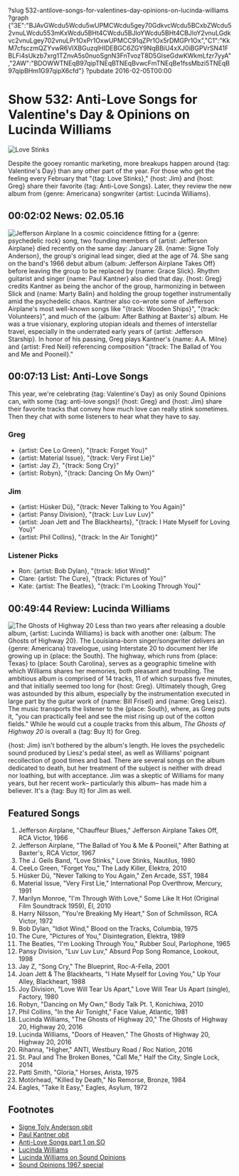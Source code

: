 ?slug 532-antilove-songs-for-valentines-day-opinions-on-lucinda-williams
?graph {"3E":"BJAvGWcdu5Wcdu5wUPMCWcdu5gey70GdkvcWcdu5BCxbZWcdu52vnuLWcdu553mKxWcdu5BHt4CWcdu5BJloYWcdu5BHt4CBJloY2vnuLGdkvc2vnuLgey702vnuLPr1OxPr1OxwUPMCC91qZPr1Ox5rDMGPr1Ox","C1":"KkM7cfsczmQZYvwR6VlXBGuzqIHIDEBGC6ZGY9NqBBiU4xXJ0iBGPVrSN41FBLFi4sUkzb7xrg1TZnvA5s0nuoSgnN3FnTvozT8D5GIseGdwKWkmLfzr7yyA","2AW":"BDOWWTNEqB97qipTNEqBTNEqBvwcFmTNEqBe1fssMbzi5TNEqB97qipBHm1G97qipX6cfd"}
?pubdate 2016-02-05T00:00

# Show 532: Anti-Love Songs for Valentine's Day & Opinions on Lucinda Williams

![Love Stinks](https://static.soundopinions.org/images/2016/lovestinks_web.jpg)

Despite the gooey romantic marketing, more breakups happen around {tag: Valentine's Day} than any other part of the year. For those who get the feeling every February that "{tag: Love Stinks}," {host: Jim} and {host: Greg} share their favorite {tag: Anti-Love Songs}. Later, they review the new album from {genre: Americana} songwriter {artist: Lucinda Williams}.

## 00:02:02 News: 02.05.16
![Jefferson Airplane](https://static.soundopinions.org/images/2016/signe-kantner.jpg)
    In a cosmic coincidence fitting for a {genre: psychedelic rock} song, two founding members of {artist: Jefferson Airplane} died recently on the same day: January 28. {name: Signe Toly Anderson}, the group's original lead singer, died at the age of 74. She sang on the band's 1966 debut album {album: Jefferson Airplane Takes Off} before leaving the group to be replaced by {name: Grace Slick}. Rhythm guitarist and singer {name: Paul Kantner} also died that day. {host: Greg} credits Kantner as being the anchor of the group, harmonizing in between Slick and {name: Marty Balin} and holding the group together instrumentally amid the psychedelic chaos. Kantner also co-wrote some of Jefferson Airplane's most well-known songs like "{track: Wooden Ships}", "{track: Volunteers}", and much of the {album: After Bathing at Baxter's} album. He was a true visionary, exploring utopian ideals and themes of interstellar travel, especially in the underrated early years of {artist: Jefferson Starship}. In honor of his passing, Greg plays Kantner's {name: A.A. Milne} and {artist: Fred Neil} referencing composition "{track: The Ballad of You and Me and Pooneil}."


## 00:07:13 List: Anti-Love Songs

This year, we're celebrating {tag: Valentine's Day} as only Sound Opinions can, with some {tag: anti-love songs}! {host: Greg} and {host: Jim} share their favorite tracks that convey how much love can really stink sometimes. Then they chat with some listeners to hear what they have to say.

### Greg
- {artist: Cee Lo Green}, "{track: Forget You}"
- {artist: Material Issue}, "{track: Very First Lie}"
- {artist: Jay Z}, "{track: Song Cry}"
- {artist: Robyn}, "{track: Dancing On My Own}"

### Jim
- {artist: Hüsker Dü}, "{track: Never Talking to You Again}"
- {artist: Pansy Division}, "{track: Luv Luv Luv}"
- {artist: Joan Jett and The Blackhearts}, "{track: I Hate Myself for Loving You}"
- {artist: Phil Collins}, "{track: In the Air Tonight}"

### Listener Picks
- Ron: {artist: Bob Dylan}, "{track: Idiot Wind}"
- Clare: {artist: The Cure}, "{track: Pictures of You}"
- Kate: {artist: The Beatles}, "{track: I'm Looking Through You}"


## 00:49:44 Review: Lucinda Williams
![The Ghosts of Highway 20](https://static.soundopinions.org/assets/532/2AW0.jpg)
Less than two years after releasing a double album, {artist: Lucinda Williams} is back with another one: {album: The Ghosts of Highway 20}. The Louisiana-born singer/songwriter delivers an {genre: Americana} travelogue, using Interstate 20 to document her life growing up in {place: the South}. The highway, which runs from {place: Texas} to {place: South Carolina}, serves as a geographic timeline with which Williams shares her memories, both pleasant and troubling. The ambitious album is comprised of 14 tracks, 11 of which surpass five minutes, and that initially seemed too long for {host: Greg}. Ultimately though, Greg was astounded by this album, especially by the instrumentation executed in large part by the guitar work of {name: Bill Frisell} and {name: Greg Leisz}. The music transports the listener to the {place: South}, where, as Greg puts it, "you can practically feel and see the mist rising up out of the cotton fields." While he would cut a couple tracks from this album, *The Ghosts of Highway 20* is overall a {tag: Buy It} for Greg.

{host: Jim} isn't bothered by the album's length. He loves the psychedelic sound produced by Liesz's pedal steel, as well as Williams' poignant recollection of good times and bad. There are several songs on the album dedicated to death, but her treatment of the subject is neither with dread nor loathing, but with acceptance. Jim was a skeptic of Williams for many years, but her recent work– particularly this album– has made him a believer. It's a {tag: Buy It} for Jim as well. 


## Featured Songs


1. Jefferson Airplane, "Chauffeur Blues," Jefferson Airplane Takes Off, RCA Victor, 1966 
1. Jefferson Airplane, "The Ballad of You & Me & Pooneil," After Bathing at Baxter's, RCA Victor, 1967 
1. The J. Geils Band, "Love Stinks," Love Stinks, Nautilus, 1980 
1. CeeLo Green, "Forget You," The Lady Killer, Elektra, 2010 
1. Hüsker Dü, "Never Talking to You Again," Zen Arcade, SST, 1984 
1. Material Issue, "Very First Lie," International Pop Overthrow, Mercury, 1991 
1. Marilyn Monroe, "I'm Through With Love," Some Like It Hot (Original Film Soundtrack 1959), Él, 2010 
1. Harry Nilsson, "You're Breaking My Heart," Son of Schmilsson, RCA Victor, 1972
1. Bob Dylan, "Idiot Wind," Blood on the Tracks, Columbia, 1975 
1. The Cure, "Pictures of You," Disintegration, Elektra, 1989 
1. The Beatles, "I'm Looking Through You," Rubber Soul, Parlophone, 1965 
1. Pansy Division, "Luv Luv Luv," Absurd Pop Song Romance, Lookout, 1998 
1. Jay Z, "Song Cry," The Blueprint, Roc-A-Fella, 2001 
1. Joan Jett & The Blackhearts, "I Hate Myself for Loving You," Up Your Alley, Blackheart, 1988 
1. Joy Division, "Love Will Tear Us Apart," Love Will Tear Us Apart (single), Factory, 1980
1. Robyn, "Dancing on My Own," Body Talk Pt. 1, Konichiwa, 2010
1. Phil Collins, "In the Air Tonight," Face Value, Atlantic, 1981
1. Lucinda Williams, "The Ghosts of Highway 20," The Ghosts of Highway 20, Highway 20, 2016 
1. Lucinda Williams, "Doors of Heaven," The Ghosts of Highway 20, Highway 20, 2016 
1. Rihanna, "Higher," ANTI, Westbury Road / Roc Nation, 2016 
1. St. Paul and The Broken Bones, "Call Me," Half the City, Single Lock, 2014 
1. Patti Smith, "Gloria," Horses, Arista, 1975 
1. Motörhead, "Killed by Death," No Remorse, Bronze, 1984 
1. Eagles, "Take It Easy," Eagles, Asylum, 1972 

## Footnotes
- [Signe Toly Anderson obit](http://www.nytimes.com/2016/02/02/arts/music/signe-anderson-jefferson-airplane-singer-dies-at-74.html)
- [Paul Kantner obit](http://www.nytimes.com/2016/01/29/arts/music/paul-kantner-of-jefferson-airplane-dies-at-74.html)
- [Anti-Love Songs part 1 on SO](/show/11)
- [Lucinda Williams](http://lucindawilliams.com/splash-page/)
- [Lucinda Williams on Sound Opinions](/show/380/)
- [Sound Opinions 1967 special](/show/325/)
